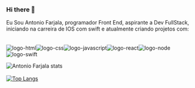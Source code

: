 ### Hi there 👋
Eu Sou Antonio Farjala, programador Front End, aspirante a Dev FullStack, iniciando na carreira de IOS com swift e atualmente criando projetos com:
<br>
<br>
<br>
<img src="https://img.shields.io/badge/HTML5-E34F26?style=for-the-badge&logo=html5&logoColor=white" alt="logo-html"/><img src="https://img.shields.io/badge/CSS3-1572B6?style=for-the-badge&logo=css3&logoColor=white" alt="logo-css"/><img src="https://img.shields.io/badge/JavaScript-F7DF1E?style=for-the-badge&logo=javascript&logoColor=black" alt="logo-javascript"/><img src="https://img.shields.io/badge/React-20232A?style=for-the-badge&logo=react&logoColor=61DAFB" alt="logo-react"/><img src="https://img.shields.io/badge/Node.js-43853D?style=for-the-badge&logo=node.js&logoColor=white" alt="logo-node"/><img src="https://img.shields.io/badge/Swift-FA7343?style=for-the-badge&logo=swift&logoColor=white" alt="logo-swift"/>



![Antonio Farjala stats](https://github-readme-stats.vercel.app/api?username=AntonioFarjala&show_icons=true&theme=tokyonight)
<br>
<br>
[![Top Langs](https://github-readme-stats.vercel.app/api/top-langs/?username=AntonioFarjala&layout=compact)](https://github.com/anuraghazra/github-readme-stats)
